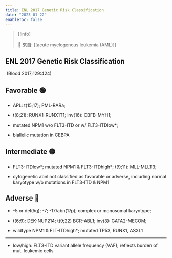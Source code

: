 ```yaml
---
title: ENL 2017 Genetic Risk Classification
date: "2023-01-22"
enableToc: false
---
```


> [!info]
>
> 🌱 來自: [[acute myelogenous leukemia (AML)]]

## ENL 2017 Genetic Risk Classification
 (Blood 2017;129:424)

## Favorable 🟢

* APL: t(15;17); PML-RARa;

* t(8;21): RUNX1-RUNX1T1; inv(16): CBFB-MYH1;

* mutated NPM1 w/o FLT3-ITD or w/ FLT3-ITDlow*;

* biallelic mutation in CEBPA

## Intermediate 🟡

* FLT3-ITDlow*; mutated NPM1 & FLT3-ITDhigh*; t(9;11): MLL-MLLT3;

* cytogenetic abnl not classified as favorable or adverse, including normal karyotype w/o mutations in FLT3-ITD & NPM1

## Adverse 🔴

* -5 or del(5q); -7; -17/abn(17p); complex or monosomal karyotype;

* t(6;9): DEK-NUP214; t(9;22) BCR-ABL1; inv(3): GATA2-MECOM;

* wildtype NPM1 & FLT-ITDhigh*; mutated TP53, RUNX1, ASXL1


---

* low/high: FLT3-ITD variant allele frequency (VAF); reflects burden of mut. leukemic cells

